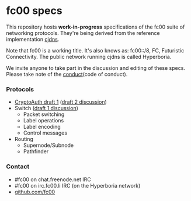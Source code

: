 # fc00 specs

This repository hosts **work-in-progress** specifications
of the fc00 suite of networking protocols.
They're being derived from the reference implementation [cjdns][cjdns].

Note that fc00 is a working title. It's also knows as:
fc00::/8, FC, Futuristic Connectivity.
The public network running cjdns is called Hyperboria.

We invite anyone to take part in the discussion and editing of these specs.
Please take note of the [conduct](code of conduct).

[cjdns]: https://github.com/cjdelisle/cjdns
[conduct]: https://www.djangoproject.com/conduct/

### Protocols

- [CryptoAuth draft 1](cryptoauth.md) ([draft 2 discussion](fc00/spec#2))
- Switch ([draft 1 discussion](fc00/spec#3))
  - Packet switching
  - Label operations
  - Label encoding
  - Control messages
- Routing
  - Supernode/Subnode
  - Pathfinder

### Contact

- #fc00 on chat.freenode.net IRC
- #fc00 on irc.fc00.li IRC (on the Hyperboria network)
- [github.com/fc00](https://github.com/fc00)

